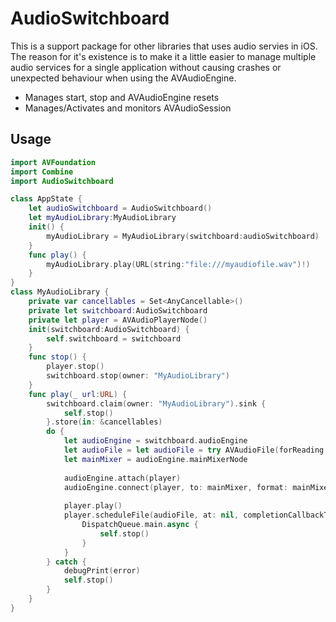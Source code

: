 # AudioSwitchboard

This is a support package for other libraries that uses audio servies in iOS. The reason for it's existence is to make it a little easier to manage multiple audio services for a single application without causing crashes or unexpected behaviour when using the AVAudioEngine. 

- Manages start, stop and AVAudioEngine resets
- Manages/Activates and monitors AVAudioSession 

## Usage

```swift
import AVFoundation
import Combine
import AudioSwitchboard

class AppState {
    let audioSwitchboard = AudioSwitchboard()
    let myAudioLibrary:MyAudioLibrary
    init() {
        myAudioLibrary = MyAudioLibrary(switchboard:audioSwitchboard)
    }
    func play() {
        myAudioLibrary.play(URL(string:"file:///myaudiofile.wav")!)
    }
}
class MyAudioLibrary {
    private var cancellables = Set<AnyCancellable>()
    private let switchboard:AudioSwitchboard
    private let player = AVAudioPlayerNode()
    init(switchboard:AudioSwitchboard) {
        self.switchboard = switchboard
    }
    func stop() {
        player.stop()
        switchboard.stop(owner: "MyAudioLibrary")
    }
    func play(_ url:URL) {
        switchboard.claim(owner: "MyAudioLibrary").sink {
            self.stop()
        }.store(in: &cancellables)
        do {
            let audioEngine = switchboard.audioEngine  
            let audioFile = let audioFile = try AVAudioFile(forReading: url)
            let mainMixer = audioEngine.mainMixerNode
            
            audioEngine.attach(player)
            audioEngine.connect(player, to: mainMixer, format: mainMixer.outputFormat(forBus: 0))
            
            player.play()
            player.scheduleFile(audioFile, at: nil, completionCallbackType: .dataPlayedBack) { (_) in
                DispatchQueue.main.async {
                    self.stop()
                }
            }
        } catch {
            debugPrint(error)
            self.stop()
        }
    }
}
```
